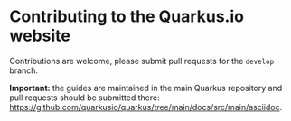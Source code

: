 # Contributing to the Quarkus.io website

Contributions are welcome, please submit pull requests for the `develop` branch.

**Important:** the guides are maintained in the main Quarkus repository and pull requests should be submitted there:
https://github.com/quarkusio/quarkus/tree/main/docs/src/main/asciidoc.
